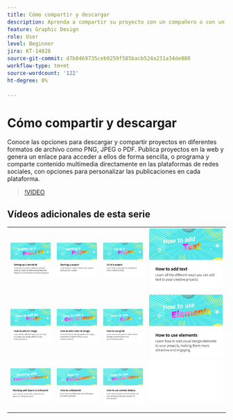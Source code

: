 ```yaml
---
title: Cómo compartir y descargar
description: Aprenda a compartir su proyecto con un compañero o con un cliente
feature: Graphic Design
role: User
level: Beginner
jira: KT-14828
source-git-commit: d7b0469735ceb9259f585bacb524a231a34de880
workflow-type: tm+mt
source-wordcount: '122'
ht-degree: 0%

---
```


# Cómo compartir y descargar

Conoce las opciones para descargar y compartir proyectos en diferentes formatos de archivo como PNG, JPEG o PDF. Publica proyectos en la web y genera un enlace para acceder a ellos de forma sencilla, o programa y comparte contenido multimedia directamente en las plataformas de redes sociales, con opciones para personalizar las publicaciones en cada plataforma.

>[!VIDEO](https://video.tv.adobe.com/v/3426936?quality=12&learn=on&hidetitle=true)

## Vídeos adicionales de esta serie

<table style="table-layout:fixed">
<tr>
   <td>
      <a href="brand.md">
         <img alt="Configuración de un kit de marca" src="assets/brand.png" />
      </a>
  </td>
   <td>
      <a href="new-project.md">
         <img alt="Inicio de un proyecto" src="assets/starting-a-project.png" />
      </a>
  </td>
   <td>
      <a href="workspace.md">
         <img alt="Experiencia de un proyecto" src="assets/workspace.png" />
      </a>
   </td>
   <td>
      <a href="text-effects.md">
         <img alt="Cómo añadir texto" src="assets/text-effects.png" />
      </a>
   </td>
</tr>
<tr>
   <td>
      <a href="image-effects.md">
         <img alt="Cómo añadir una imagen" src="assets/image-effects.png" />
      </a>
  </td>
   <td>
      <a href="add-gen-ai-image.md">
         <img alt="Cómo añadir una imagen de IA general" src="assets/gen-ai-image.png" />
      </a>
  </td>
   <td>
      <a href="grids.md">
         <img alt="Cómo usar cuadrículas" src="assets/grids.png" />
      </a>
  </td>
   <td>
         <a href="add-design-assets.md">
            <img alt="Cómo usar elementos" src="assets/design-assets.png" />
         </a>
   </td>
</tr>
<tr>
   <td>
         <a href="layers.md">
            <img alt="Uso de capas y mesas de trabajo" src="assets/layers.png" />
         </a>
   </td>
   <td>
   <a href="collaborate.md">
      <img alt="Cómo colaborar" src="assets/collaborate.png" />
   </a>
   </td>
   <td>
   <a href="version-history.md">
      <img alt="Cómo usar el historial de versiones" src="assets/version-history.png" />
   </a>
   </td>
   <td>
      <img alt="Separador" src="../assets/Whitespacer.png" />
      <div>
      <br>
   </td>
</tr>
</table>
